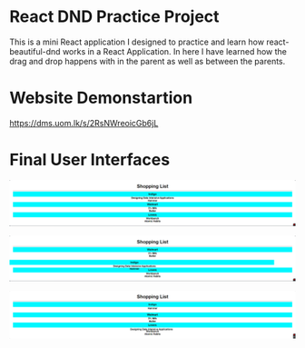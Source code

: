 # React DND Practice Project
This is a mini React application I designed to practice and learn how react-beautiful-dnd works in a React Application. In here I have learned how the drag and drop happens with in the parent as well as between the parents. 

# Website Demonstartion
https://dms.uom.lk/s/2RsNWreoicGb6jL

# Final User Interfaces
![final user interface (2)](https://github.com/RavinduLK/React-Drag_and_Drop/blob/20212b161537cf428fef754f43c19b86567e4e32/Drag%20and%20Drop-Interfaces/Screenshot%202023-08-31%20142325.png)


![final user interface (2)](https://github.com/RavinduLK/React-Drag_and_Drop/blob/1c8f16cabc8194b9fa70262f784082a3923610fb/Drag%20and%20Drop-Interfaces/Screenshot%202023-08-31%20142305.png)



![final user interface (3)](https://github.com/RavinduLK/React-Drag_and_Drop/blob/ca55f939b9c29188a7d9807e2629945b13fadfb8/Drag%20and%20Drop-Interfaces/Screenshot%202023-08-31%20142237.png)
